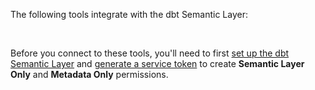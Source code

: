 The following tools integrate with the dbt Semantic Layer:

<!-- do not change card order unless specified by both SL PM and Partnerships team-->

<div className="grid--3-col">

 <Card
    title="Tableau (beta)"
    link="/docs/use-dbt-semantic-layer/tableau"
    body="Learn how to connect to Tableau for querying metrics and collaborating with your team."
    icon="tableau-software"/>

  <Card
    title="Google Sheets (beta)"
    link="/docs/use-dbt-semantic-layer/gsheets"
    body="Discover how to connect to Google Sheets for querying metrics and collaborating with your team."
    icon="google-sheets-logo-icon"/>

  <div className="card-container">
    <Card
      title="Hex"
      link="https://learn.hex.tech/docs/connect-to-data/data-connections/dbt-integration#dbt-semantic-layer-integration"
      body="Check out how to connect, analyze metrics, collaborate, and discover more data possibilities."
      icon="hex"/>
      <a href="https://learn.hex.tech/docs/connect-to-data/data-connections/dbt-integration#dbt-semantic-layer-integration"
      className="external-link"
      target="_blank"
      rel="noopener noreferrer">
      <i className="fa fa-external-link"></i>
    </a>
  </div>

<div className="card-container">
  <Card
    title="Klipfolio PowerMetrics"
    body="Learn how to connect to a streamlined metrics catalog and deliver metric-centric analytics to business users."
    icon="klipfolio"
    link="https://support.klipfolio.com/hc/en-us/articles/18164546900759-PowerMetrics-Adding-dbt-Semantic-Layer-metrics"/>
    <a href="https://support.klipfolio.com/hc/en-us/articles/18164546900759-PowerMetrics-Adding-dbt-Semantic-Layer-metrics"
    className="external-link"
      target="_blank"
      rel="noopener noreferrer">
      <i className="fa fa-external-link"></i>
    </a>
</div>

<div className="card-container">
  <Card
    title="Lightdash"
    body="Check out how to connect, query, and consume reliable dbt metrics in real time "
    link="https://docs.lightdash.com/guides/dbt-semantic-layer/"
    icon="lightdash"/>
    <a href="https://docs.lightdash.com/guides/dbt-semantic-layer/"
    className="external-link"
      target="_blank"
      rel="noopener noreferrer">
      <i className="fa fa-external-link"></i>
    </a>
</div>

<div className="card-container">
  <Card
    title="Mode"
    body="Discover how to connect, access, and get trustworthy metrics and insights."
    link="https://mode.com/help/articles/supported-databases/#dbt-semantic-layer"
    icon="mode"/>
    <a href="https://mode.com/help/articles/supported-databases/#dbt-semantic-layer"
    className="external-link"
      target="_blank"
      rel="noopener noreferrer">
      <i className="fa fa-external-link"></i>
    </a>
</div>

<div className="card-container">
  <Card
    title="Push.ai"
    body="Explore how to connect and use metrics to power reports and insights that drive change."
    link="https://docs.push.ai/semantic-layer-integrations/dbt-semantic-layer"
    icon="push"/>
    <a href="https://docs.push.ai/semantic-layer-integrations/dbt-semantic-layer"
    className="external-link"
      target="_blank"
      rel="noopener noreferrer">
      <i className="fa fa-external-link"></i>
    </a>
</div>

<div className="card-container">
  <Card
    title="Delphi"
    body="Learn how to connect Delphi to the dbt Semantic Layer and access metrics from any integrated tool."
    link="https://docs.delphihq.com/getting-started"
    icon="delphi"/>
    <a href="https://docs.delphihq.com/getting-started"
    className="external-link"
      target="_blank"
      rel="noopener noreferrer">
      <i className="fa fa-external-link"></i>
    </a>
</div>

</div><br />

Before you connect to these tools, you'll need to first [set up the dbt Semantic Layer](/docs/use-dbt-semantic-layer/setup-sl) and [generate a service token](/docs/dbt-cloud-apis/service-tokens) to create **Semantic Layer Only** and **Metadata Only** permissions.
